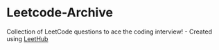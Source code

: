 # Leetcode-Archive
Collection of LeetCode questions to ace the coding interview! - Created using [LeetHub](https://github.com/QasimWani/LeetHub)
